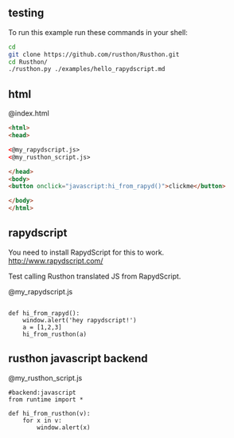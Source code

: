 testing
-------

To run this example run these commands in your shell:

```bash
cd
git clone https://github.com/rusthon/Rusthon.git
cd Rusthon/
./rusthon.py ./examples/hello_rapydscript.md
```

html
----


@index.html
```html
<html>
<head>

<@my_rapydscript.js>
<@my_rusthon_script.js>

</head>
<body>
<button onclick="javascript:hi_from_rapyd()">clickme</button>

</body>
</html>
```

rapydscript
-----------
You need to install RapydScript for this to work.
http://www.rapydscript.com/

Test calling Rusthon translated JS from RapydScript.

@my_rapydscript.js
```rapydscript

def hi_from_rapyd():
	window.alert('hey rapydscript!')
	a = [1,2,3]
	hi_from_rusthon(a)

```


rusthon javascript backend
--------------------------

@my_rusthon_script.js
```rusthon
#backend:javascript
from runtime import *

def hi_from_rusthon(v):
	for x in v:
		window.alert(x)

```
